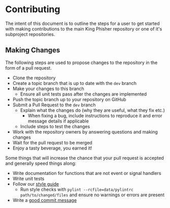 # Contributing
The intent of this document is to outline the steps for a user to get started
with making contributions to the main King Phisher repository or one of it's
subproject repositories.

## Making Changes
The following steps are used to propose changes to the repository in the form
of a pull request.

  * Clone the repository
  * Create a topic branch that is up to date with the `dev` branch
  * Make your changes to this branch
    * Ensure all unit tests pass after the changes are implemented
  * Push the topic branch up to your repository on GitHub
  * Submit a Pull Request to the `dev` branch
    * Explain what the changes do (why they are useful, what they fix etc.)
      * When fixing a bug, include instructions to reproduce it and error
        message details if applicable
    * Include steps to test the changes
  * Work with the repository owners by answering questions and making changes
  * Wait for the pull request to be merged
  * Enjoy a tasty beverage, you earned it!

Some things that will increase the chance that your pull request is accepted
and generally speed things along:

* Write documentation for functions that are not event or signal handlers
* Write unit tests
* Follow our [style guide][style]
  * Run style checks with `pylint --rcfile=data/pylintrc path/to/changed/files`
    and ensure no warnings or errors are present
* Write a [good commit message][commit]

[style]: http://king-phisher.readthedocs.io/en/latest/development/style_guide.html
[commit]: http://tbaggery.com/2008/04/19/a-note-about-git-commit-messages.html
